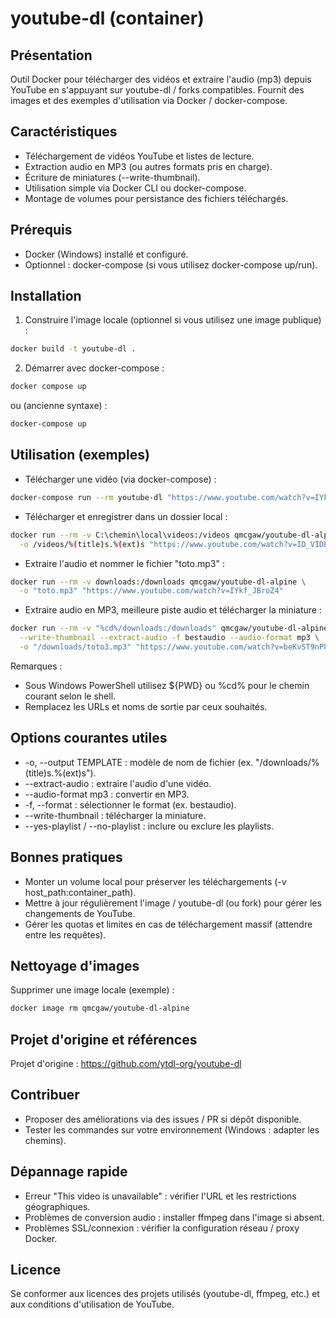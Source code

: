 # youtube-dl (container)

Présentation
------------
Outil Docker pour télécharger des vidéos et extraire l'audio (mp3) depuis YouTube en s'appuyant sur youtube-dl / forks compatibles. Fournit des images et des exemples d'utilisation via Docker / docker-compose.

Caractéristiques
---------------
- Téléchargement de vidéos YouTube et listes de lecture.
- Extraction audio en MP3 (ou autres formats pris en charge).
- Écriture de miniatures (--write-thumbnail).
- Utilisation simple via Docker CLI ou docker-compose.
- Montage de volumes pour persistance des fichiers téléchargés.

Prérequis
---------
- Docker (Windows) installé et configuré.
- Optionnel : docker-compose (si vous utilisez docker-compose up/run).

Installation
------------
1. Construire l'image locale (optionnel si vous utilisez une image publique) :
```bash
docker build -t youtube-dl .
```

2. Démarrer avec docker-compose :
```bash
docker compose up
```
ou (ancienne syntaxe) :
```bash
docker-compose up
```

Utilisation (exemples)
----------------------
- Télécharger une vidéo (via docker-compose) :
```bash
docker-compose run --rm youtube-dl "https://www.youtube.com/watch?v=IYkf_JBroZ4"
```

- Télécharger et enregistrer dans un dossier local :
```bash
docker run --rm -v C:\chemin\local\videos:/videos qmcgaw/youtube-dl-alpine \
  -o /videos/%(title)s.%(ext)s "https://www.youtube.com/watch?v=ID_VIDEO"
```

- Extraire l'audio et nommer le fichier "toto.mp3" :
```bash
docker run --rm -v downloads:/downloads qmcgaw/youtube-dl-alpine \
  -o "toto.mp3" "https://www.youtube.com/watch?v=IYkf_JBroZ4"
```

- Extraire audio en MP3, meilleure piste audio et télécharger la miniature :
```bash
docker run --rm -v "%cd%/downloads:/downloads" qmcgaw/youtube-dl-alpine \
  --write-thumbnail --extract-audio -f bestaudio --audio-format mp3 \
  -o "/downloads/toto3.mp3" "https://www.youtube.com/watch?v=beKvST9nP8c&list=PL..."
```
Remarques :
- Sous Windows PowerShell utilisez ${PWD} ou %cd% pour le chemin courant selon le shell.
- Remplacez les URLs et noms de sortie par ceux souhaités.

Options courantes utiles
-----------------------
- -o, --output TEMPLATE : modèle de nom de fichier (ex. "/downloads/%(title)s.%(ext)s").
- --extract-audio : extraire l'audio d'une vidéo.
- --audio-format mp3 : convertir en MP3.
- -f, --format : sélectionner le format (ex. bestaudio).
- --write-thumbnail : télécharger la miniature.
- --yes-playlist / --no-playlist : inclure ou exclure les playlists.

Bonnes pratiques
----------------
- Monter un volume local pour préserver les téléchargements (-v host_path:container_path).
- Mettre à jour régulièrement l'image / youtube-dl (ou fork) pour gérer les changements de YouTube.
- Gérer les quotas et limites en cas de téléchargement massif (attendre entre les requêtes).

Nettoyage d'images
------------------
Supprimer une image locale (exemple) :
```bash
docker image rm qmcgaw/youtube-dl-alpine
```

Projet d'origine et références
------------------------------
Projet d'origine : https://github.com/ytdl-org/youtube-dl

Contribuer
----------
- Proposer des améliorations via des issues / PR si dépôt disponible.
- Tester les commandes sur votre environnement (Windows : adapter les chemins).

Dépannage rapide
----------------
- Erreur "This video is unavailable" : vérifier l'URL et les restrictions géographiques.
- Problèmes de conversion audio : installer ffmpeg dans l'image si absent.
- Problèmes SSL/connexion : vérifier la configuration réseau / proxy Docker.

Licence
-------
Se conformer aux licences des projets utilisés (youtube-dl, ffmpeg, etc.) et aux conditions d'utilisation de YouTube.
